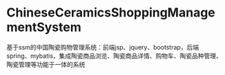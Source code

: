 # ChineseCeramicsShoppingManagementSystem
 基于ssm的中国陶瓷购物管理系统：前端jsp、jquery、bootstrap，后端 spring、mybatis，集成陶瓷商品浏览、陶瓷商品详情、购物车、陶瓷品种管理、陶瓷管理等功能于一体的系统
